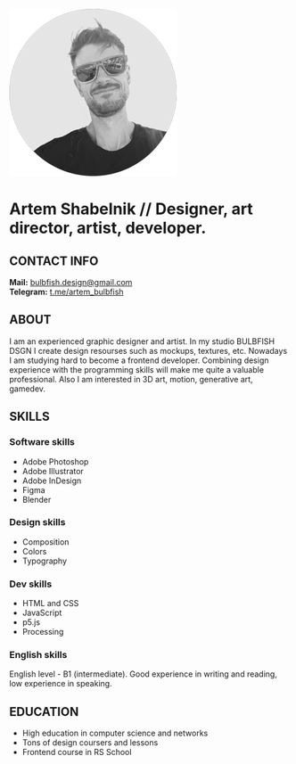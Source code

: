 ![photo](photo.png)

# **Artem Shabelnik** // Designer, art director, artist, developer.

## **CONTACT INFO**

**Mail:** bulbfish.design@gmail.com  
**Telegram:** [t.me/artem_bulbfish](https://t.me/artem_bulbfish)

## **ABOUT**

I am an experienced graphic designer and artist. In my studio BULBFISH DSGN I create design resourses such as mockups, textures, etc. Nowadays I am studying hard to become a frontend developer. Combining design experience with the programming skills will make me quite a valuable professional. Also I am interested in 3D art, motion, generative art, gamedev.  

## **SKILLS**

### **Software skills**
* Adobe Photoshop
* Adobe Illustrator
* Adobe InDesign
* Figma
* Blender

### **Design skills**
* Composition
* Colors
* Typography

### **Dev skills**
* HTML and CSS
* JavaScript
* p5.js
* Processing

### **English skills**
English level - B1 (intermediate). Good experience in writing and reading, low experience in speaking.

## **EDUCATION**

* High education in computer science and networks
* Tons of design coursers and lessons
* Frontend course in RS School



